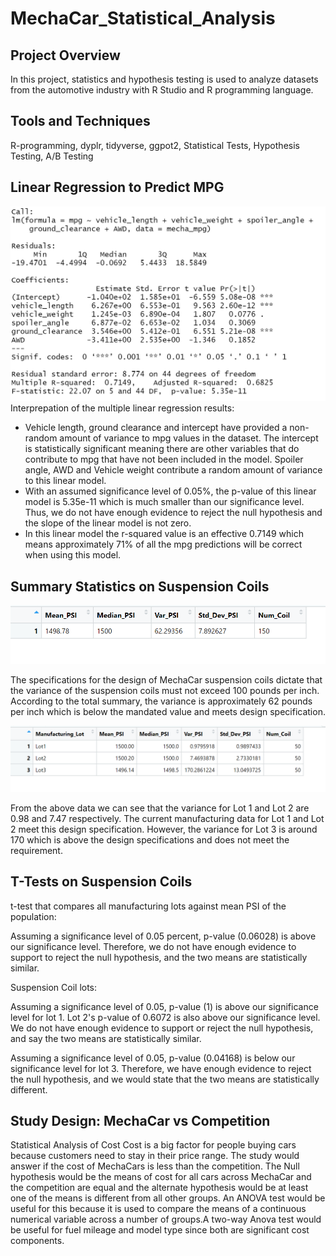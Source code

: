 # MechaCar_Statistical_Analysis

## Project Overview
In this project, statistics and hypothesis testing is used to analyze datasets from the automotive industry with R Studio and R programming language.

## Tools and Techniques 
R-programming, dyplr, tidyverse, ggpot2, Statistical Tests, Hypothesis Testing, A/B Testing 

## Linear Regression to Predict MPG

![Linear Regression Summary](https://github.com/mheard100/MechaCar_Statistical_Analysis/blob/main/Linear%20Regression%20Summary.PNG)
Interprepation of the multiple linear regression results: 
- Vehicle length, ground clearance and intercept have provided a non-random amount of variance to mpg values in the dataset. The intercept is statistically significant meaning there are other variables that do contribute to mpg that have not been included in the model. Spoiler angle, AWD and Vehicle weight contribute a random amount of variance to this linear model. 
- With an assumed significance level of 0.05%, the p-value of this linear model is 5.35e-11 which is much smaller than our significance level. Thus, we do not have enough evidence to reject the null hypothesis and the slope of the linear model is not zero. 
- In this linear model the r-squared value is an effective 0.7149 which means approximately 71% of all the mpg predictions will be correct when using this model.  

## Summary Statistics on Suspension Coils 

![total summary](https://github.com/mheard100/MechaCar_Statistical_Analysis/blob/main/total_summary.PNG)

The specifications for the design of MechaCar suspension coils dictate that the variance of the suspension coils must not exceed 100 pounds per inch. According to the total summary, the variance is approximately 62 pounds per inch which is below the mandated value and meets design specification. 


![Lot summary](https://github.com/mheard100/MechaCar_Statistical_Analysis/blob/main/Lot_summary.PNG)

 From the above data we can see that the variance for Lot 1 and Lot 2 are 0.98 and 7.47 respectively. The current manufacturing data for Lot 1 and Lot 2 meet this design specification. However, the variance for Lot 3 is around 170 which is above the design specifications and does not meet the requirement. 

## T-Tests on Suspension Coils 

t-test that compares all manufacturing lots against mean PSI of the population:

Assuming a significance level of 0.05 percent, p-value (0.06028) is above our significance level. Therefore, we do not have enough evidence to support to reject the null hypothesis, and the two means are statistically similar. 


Suspension Coil lots:

Assuming a significance level of 0.05, p-value (1) is above our significance level for lot 1. Lot 2's p-value of 0.6072 is also above our significance level. We do not have enough evidence to support or reject the null hypothesis, and say the two means are statistically similar. 


Assuming a significance level of 0.05, p-value (0.04168) is below our significance level for lot 3. Therefore, we have enough evidence to reject the null hypothesis, and we would state that the two means are statistically different. 


## Study Design: MechaCar vs Competition 

Statistical Analysis of Cost
Cost is a big factor for people buying cars because customers need to stay in their price range. The study would answer if the cost of MechaCars is less than the competition. The Null hypothesis would be the means of cost for all cars across MechaCar and the competition are equal and the alternate hypothesis would be at least one of the means is different from all other groups. An ANOVA test would be useful for this because it is used to compare the means of a continuous numerical variable across a number of groups.A two-way Anova test would be useful for fuel mileage and model type since both are significant cost components. 
